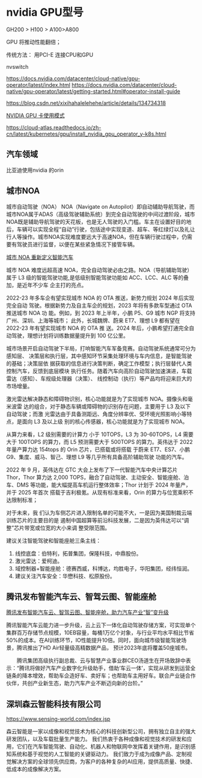# nvidia GPU型号

 

GH200 > H100 > A100>A800 



GPU 将推动性能翻倍； 


传统方法： 用PCI-E 连接CPU和GPU 


nvswitch 


https://docs.nvidia.com/datacenter/cloud-native/gpu-operator/latest/index.html
https://docs.nvidia.com/datacenter/cloud-native/gpu-operator/latest/getting-started.html#operator-install-guide

https://blog.csdn.net/xixihahalelehehe/article/details/134734318


[NVIDIA GPU 卡使用模式](https://docs.daocloud.io/kpanda/user-guide/gpu/nvidia/)

https://cloud-atlas.readthedocs.io/zh-cn/latest/kubernetes/gpu/install_nvidia_gpu_operator_y-k8s.html

## 汽车领域

比亚迪使用nvidia 的orin  


## 城市NOA

城市自动驾驶（NOA）
NOA（Navigate on Autopilot）即自动辅助导航驾驶，而城市NOA属于ADAS（高级驾驶辅助系统）到完全自动驾驶的中间过渡阶段，城市NOA既是辅助导航驾驶的天花板，也是无人驾驶的入门槛。车主在设置好目的地后，车辆可以实现全程“自动”行驶，包括途中实现变道、超车、等红绿灯以及礼让行人等操作。城市NOA实现难度要远大于高速NOA，但在车辆行驶过程中，仍需要有驾驶员进行监督，以便在某些紧急情况下接管车辆。


[城市 NOA 重新定义智能汽车](https://www.dongchedi.com/article/7166886734171505163)


城市 NOA 难度远超高速 NOA，完全自动驾驶必由之路。NOA（导航辅助驾驶）属于 L3 级的智能驾驶功能,是低级别智能驾驶功能如 ACC、LCC、ALC 等的叠加，是近年不少车 企主打的亮点。

2022-23 年多车企有望实现城市 NOA 的 OTA 推送，新势力规划 2024 年后实现完全自动 驾驶。根据新势力及自主车企的规划，2023 年将有多款车型通过 OTA 推送城市 NOA 功 能。例如，到 2023 年上半年，小鹏 P5、G9 城市 NGP 将支持广州、深圳、上海等城市； 此外，长城魏牌、蔚来 ET7、理想 L9 都有望在 2022-23 年有望实现城市 NOA 的 OTA 推 送。2024 年后，小鹏希望打通完全自动驾驶，理想计划将训练数据量提升到 100 亿公里。

城市场景开启自动驾驶下半局，打响智能汽车军备竞赛。自动驾驶系统通常可分为感知层、 决策层和执行层，其中感知环节采集处理环境与车内信息，是智能驾驶的基础；决策层依 据获取的信息进行决策判断，确定工作模型；执行层替代人类控制汽车，反馈到底层模块 执行任务。随着汽车向高阶自动驾驶加速演进，车载雷达（感知）、车规级处理器（决策）、 线控制动（执行）等产品均将迎来巨大的市场增量。

激光雷达解决静态和障碍物识别，核心功能就是为了实现城市 NOA。摄像头和毫米波雷 达的组合，对于静态车辆或障碍物的识别存在问题，主要用于 L3 及以下自动驾驶；而激 光雷达由于具备测距远、角度分辨率优、受环境光照影响小等特点，是面向 L3 及以上级 别的核心传感器，核心功能就是为了实现城市 NOA。

从算力来看，L2 级别需要的计算力 小于 10TOPS，L3 为 30-60TOPS，L4 需要大于 100TOPS 的算力，而 L5 预测需要大于 500TOPS 的算力。英伟达于 2022 年量产算力达 154tops 的 Orin 芯片，已搭载或将搭载 于蔚来 ET7、ES7、小鹏 G9、集度、威马、智己、理想 L9 等几乎所有具备高阶辅助驾驶 功能的汽车。

2022 年 9 月，英伟达在 GTC 大会上发布了下一代智能汽车中央计算芯片 Thor，Thor 算力达 2,000 TOPS，融合了自动驾驶、主动安全、智能座舱、泊车、DMS 等功能，能大幅提高车机运行整体效率；Thor 计划于 2024 年量产，并于 2025 年首次 搭载于吉利极氪。从现有标准来看，Orin 的算力与位宽乘积不达限制标准；

对于未来，我 们认为车侧芯片进入限制名单的可能不大，一是因为美国制裁云端训练芯片的主要目的是 遏制中国超算等前沿科技发展，二是因为英伟达可以“调整”芯片带宽或位宽的大小来调 整受限范围。

建议关注智能驾驶和智能座舱三条主线： 
1) 线控底盘：伯特利，拓普集团，保隆科技，中鼎股份。 
2) 激光雷达：爱柯迪。
3) 域控制器+智能座舱：德赛西威，科博达，均胜电子，华阳集团，经纬恒润。
4) 建议关注汽车安全：华懋科技、松原股份。


## 腾讯发布智能汽车云、智驾云图、智能座舱

[腾讯发布智能汽车云、智驾云图、智能座舱，助力汽车产业“智”变升级](https://tidenews.com.cn/news.html?id=2575049)


腾讯智能汽车云能力进一步升级，云上云下一体化自动驾驶存储方案，可实现单个集群百万存储节点规模，10EB容量，每桶1万亿个对象，与行业平均水平相比节省50%的成本。在AI训练环节，IO性能提升10倍。同时，面向城市级智能驾驶场景，腾讯推出了HD Air轻量级高精数据产品， 预计2023年底将覆盖50座城市。

　　腾讯集团高级执行副总裁、云与智慧产业事业群CEO汤道生在开场致辞中表示：“腾讯将做好汽车产业数字化升级助手，借助‘车云一体’，实现从研发到运营全链条的降本增效，帮助车企造好车、卖好车；也帮助车主用好车。联合产业链合作伙伴，共创产业新生态，助力汽车产业不断迈向新的台阶。”


## 深圳森云智能科技有限公司
                  

https://www.sensing-world.com/index.jsp

森云智能是一家以成像和视觉技术为核心的科技创新型公司，拥有独立自主的强大研发团队，以及车载批量生产能力。
我们热衷于各种成像和视觉技术的研发和应用，它们在汽车智能驾驶、自动化、机器人和物联网中发挥着关键作用，是识别感知系统和基于视觉的人工智能的关键驱动力。
我们致力于成为成像产品、定制视觉解决方案的全球领先供应商，为客户的各种复杂的AI应用，提供高质量、快捷、低成本的成像解决方案。